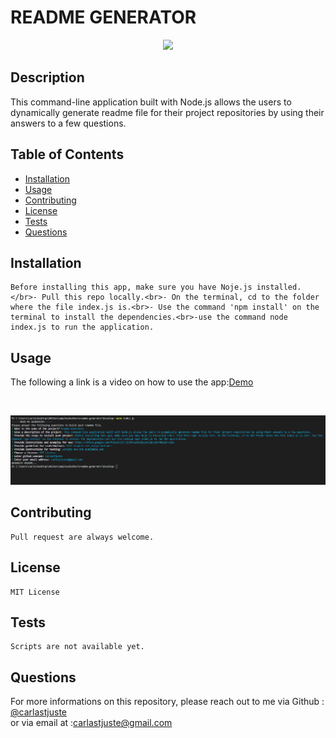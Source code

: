 # README GENERATOR 
  <p align="center"><img src='https://img.shields.io/badge/license-MIT-blue.svg'</p>

## Description
This command-line application built with Node.js allows the users to dynamically generate readme file for their project repositories by using their answers to a few questions.



## Table of Contents

  * [Installation](#installation)
  * [Usage](#usage)
  * [Contributing](#Contributing)
  * [License](#license)
  * [Tests](#license)
  * [Questions](#questions)

## Installation
    Before installing this app, make sure you have Noje.js installed.</br>- Pull this repo locally.<br>- On the terminal, cd to the folder where the file index.js is.<br>- Use the command 'npm install' on the terminal to install the dependencies.<br>-use the command node index.js to run the application. 
  
## Usage
<p> The following a link is a video on how to use the app:<a href="https://drive.google.com/file/d/1MU7eya3to5P8iVToCBlPRX5A6VHtVf8S/view">Demo</a></p></br>
<p align="center"><img src='./screenshot.PNG'</p><br>


## Contributing
    Pull request are always welcome.

## License
    MIT License

## Tests
    Scripts are not available yet.
    
## Questions

<p>For more informations on this repository, please reach out to me via Github : <a href="https://github.com/carlastjuste">@carlastjuste</a></br>
or via email at :<a href="mailto:carlastjuste@gmail.com">carlastjuste@gmail.com</a>
</p>

